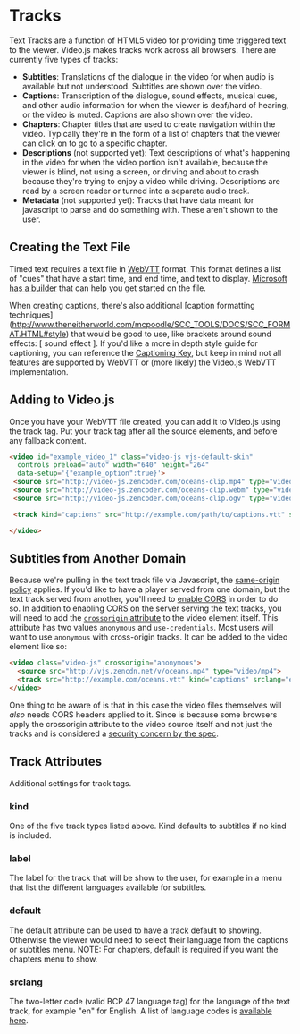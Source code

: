 Tracks
======

Text Tracks are a function of HTML5 video for providing time triggered text to the viewer. Video.js makes tracks work across all browsers. There are currently five types of tracks:

- **Subtitles**: Translations of the dialogue in the video for when audio is available but not understood. Subtitles are shown over the video.
- **Captions**: Transcription of the dialogue, sound effects, musical cues, and other audio information for when the viewer is deaf/hard of hearing, or the video is muted. Captions are also shown over the video.
- **Chapters**: Chapter titles that are used to create navigation within the video. Typically they're in the form of a list of chapters that the viewer can click on to go to a specific chapter.
- **Descriptions** (not supported yet): Text descriptions of what's happening in the video for when the video portion isn't available, because the viewer is blind, not using a screen, or driving and about to crash because they're trying to enjoy a video while driving. Descriptions are read by a screen reader or turned into a separate audio track.
- **Metadata** (not supported yet): Tracks that have data meant for javascript to parse and do something with. These aren't shown to the user.

Creating the Text File
----------------------
Timed text requires a text file in [WebVTT](http://dev.w3.org/html5/webvtt/) format. This format defines a list of "cues" that have a start time, and end time, and text to display. [Microsoft has a builder](https://dev.modern.ie/testdrive/demos/captionmaker/) that can help you get started on the file.

When creating captions, there's also additional [caption formatting techniques] (http://www.theneitherworld.com/mcpoodle/SCC_TOOLS/DOCS/SCC_FORMAT.HTML#style) that would be good to use, like brackets around sound effects: [ sound effect ]. If you'd like a more in depth style guide for captioning, you can reference the [Captioning Key](http://www.dcmp.org/captioningkey/), but keep in mind not all features are supported by WebVTT or (more likely) the Video.js WebVTT implementation.

Adding to Video.js
------------------
Once you have your WebVTT file created, you can add it to Video.js using the track tag. Put your track tag after all the source elements, and before any fallback content.

```html
<video id="example_video_1" class="video-js vjs-default-skin"
  controls preload="auto" width="640" height="264"
  data-setup='{"example_option":true}'>
 <source src="http://video-js.zencoder.com/oceans-clip.mp4" type="video/mp4" />
 <source src="http://video-js.zencoder.com/oceans-clip.webm" type="video/webm" />
 <source src="http://video-js.zencoder.com/oceans-clip.ogv" type="video/ogg" />

 <track kind="captions" src="http://example.com/path/to/captions.vtt" srclang="en" label="English" default>

</video>
```

Subtitles from Another Domain
-----------------------------
Because we're pulling in the text track file via Javascript, the [same-origin policy](http://en.wikipedia.org/wiki/Same_origin_policy) applies. If you'd like to have a player served from one domain,
but the text track served from another, you'll need to [enable CORS](http://enable-cors.org/) in order to do so.
In addition to enabling CORS on the server serving the text tracks, you will need to add the [`crossorigin` attribute](https://developer.mozilla.org/en-US/docs/Web/HTML/CORS_settings_attributes) to the video element itself. This attribute has two values `anonymous` and `use-credentials`. Most users will want to use `anonymous` with cross-origin tracks.
It can be added to the video element like so:
```html
<video class="video-js" crossorigin="anonymous">
  <source src="http://vjs.zencdn.net/v/oceans.mp4" type="video/mp4">
  <track src="http://example.com/oceans.vtt" kind="captions" srclang="en" label="English">
</video>
```
One thing to be aware of is that in this case the video files themselves will *also* needs CORS headers applied to it. Since is because some browsers apply the crossorigin attribute to the video source itself and not just the tracks and is considered a [security concern by the spec](https://html.spec.whatwg.org/multipage/embedded-content.html#security-and-privacy-considerations).

Track Attributes
----------------
Additional settings for track tags.

### kind
One of the five track types listed above. Kind defaults to subtitles if no kind is included.

### label
The label for the track that will be show to the user, for example in a menu that list the different languages available for subtitles.

### default
The default attribute can be used to have a track default to showing. Otherwise the viewer would need to select their language from the captions or subtitles menu.
NOTE: For chapters, default is required if you want the chapters menu to show.

### srclang
The two-letter code (valid BCP 47 language tag) for the language of the text track, for example "en" for English. A list of language codes is [available here](languages.md#language-codes).
